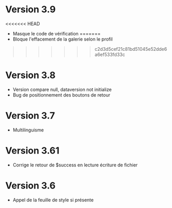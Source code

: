 # Version 3.9
<<<<<<< HEAD
- Masque le code de vérification
=======
- Bloque l'effacement de la galerie selon le profil
>>>>>>> c2d3d5cef21c81bd51045e52dde6a6ef533fd33c
# Version 3.8
- Version compare null, dataversion not initialize
- Bug de positionnement des boutons de retour
# Version 3.7
- Multilinguisme
# Version 3.61
- Corrige le retour de $success  en lecture écriture de fichier
# Version 3.6
- Appel de la feuille de style si présente